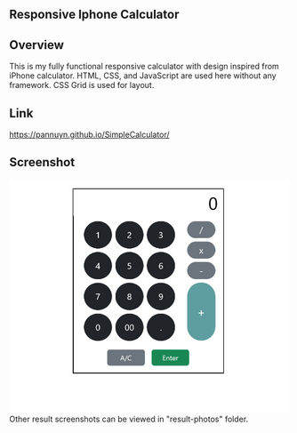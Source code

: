 ## Responsive Iphone Calculator

## Overview
This is my fully functional responsive calculator with design inspired from iPhone calculator.
HTML, CSS, and JavaScript are used here without any framework.
CSS Grid is used for layout.

## Link
https://pannuyn.github.io/SimpleCalculator/

## Screenshot
![Result screenshot](image.png)
Other result screenshots can be viewed in "result-photos" folder.
